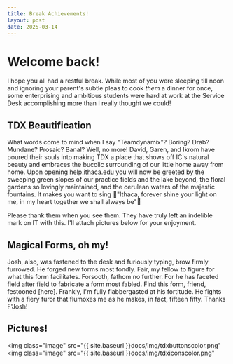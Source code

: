 ```yaml
---
title: Break Achievements!
layout: post
date: 2025-03-14
---
```

# Welcome back!
I hope you all had a restful break. While most of you were sleeping till noon and ignoring your parent's subtle pleas to cook _them_ a dinner for once, some enterprising and ambitious students were hard at work at the Service Desk accomplishing more than I really thought we could!

## TDX Beautification
What words come to mind when I say "Teamdynamix"? Boring? Drab? Mundane? Prosaic? Banal? Well, no more!
David, Garen, and Ikrom have poured their souls into making TDX a place that shows off IC's natural beauty and embraces the bucolic surrounding of our little home away from home. Upon opening [help.ithaca.edu](https://help.ithaca.edu) you will now be greeted by the sweeping green slopes of our practice fields and the lake beyond, the floral gardens so lovingly maintained, and the cerulean waters of the majestic fountains. It makes you want to sing 🎵"Ithaca, forever shine your light on me,
in my heart together we shall always be"🎵

Please thank them when you see them. They have truly left an indelible mark on IT with this. I'll attach pictures below for your enjoyment.

## Magical Forms, oh my!
Josh, also, was fastened to the desk and furiously typing, brow firmly furrowed. He forged new forms most fondly. Fair, my fellow to figure for what this form facilitates. Forsooth, fathom no further. For he has faceted field after field to fabricate a form most fabled. Find this form, friend, festooned [here]. Frankly, I'm fully flabbergasted at his fortitude. He fights with a fiery furor that flumoxes me as he makes, in fact, fifteen fifty. Thanks F'Josh!

## Pictures!
<img class="image" src="{{ site.baseurl }}docs/img/tdxbuttonscolor.png"
<img class="image" src="{{ site.baseurl }}docs/img/tdxiconscolor.png"

